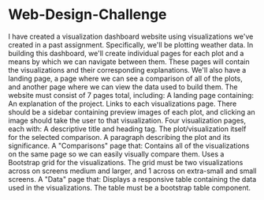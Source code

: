 # Web-Design-Challenge
I have created a visualization dashboard website using visualizations we've created in a past assignment. Specifically, we'll be plotting weather data. In building this dashboard, we'll create individual pages for each plot and a means by which we can navigate between them. 
These pages will contain the visualizations and their corresponding explanations. We'll also have a landing page, a page where we can see a comparison of all of the plots, and another page where we can view the data used to build them. 
The website must consist of 7 pages total, including:  A landing page containing:  An explanation of the project. Links to each visualizations page. There should be a sidebar containing preview images of each plot, and clicking an image should take the user to that visualization.   Four visualization pages, each with:  A descriptive title and heading tag. The plot/visualization itself for the selected comparison. A paragraph describing the plot and its significance.   A "Comparisons" page that:  Contains all of the visualizations on the same page so we can easily visually compare them. Uses a Bootstrap grid for the visualizations.  The grid must be two visualizations across on screens medium and larger, and 1 across on extra-small and small screens.     A "Data" page that:  Displays a responsive table containing the data used in the visualizations.  The table must be a bootstrap table component. 
